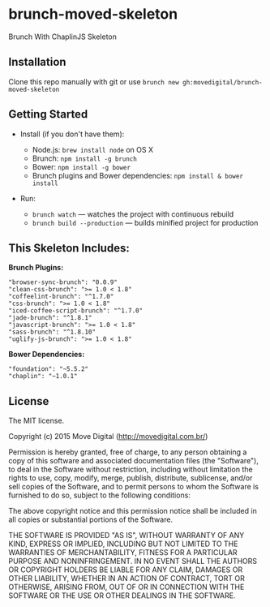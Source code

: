 # brunch-moved-skeleton

Brunch With ChaplinJS Skeleton

## Installation

Clone this repo manually with git or use ```brunch new gh:movedigital/brunch-moved-skeleton```

## Getting Started

* Install (if you don't have them):
  * Node.js: ```brew install node``` on OS X
  * Brunch: ```npm install -g brunch```
  * Bower: ```npm install -g bower```
  * Brunch plugins and Bower dependencies: ```npm install & bower install```

* Run:
  * ```brunch watch``` — watches the project with continuous rebuild
  * ```brunch build --production``` — builds minified project for production

## This Skeleton Includes:

**Brunch Plugins:**

```
"browser-sync-brunch": "0.0.9"
"clean-css-brunch": ">= 1.0 < 1.8"
"coffeelint-brunch": "^1.7.0"
"css-brunch": ">= 1.0 < 1.8"
"iced-coffee-script-brunch": "^1.7.0"
"jade-brunch": "^1.8.1"
"javascript-brunch": ">= 1.0 < 1.8"
"sass-brunch": "^1.8.10"
"uglify-js-brunch": ">= 1.0 < 1.8"
```

**Bower Dependencies:**

```
"foundation": "~5.5.2"
"chaplin": "~1.0.1"
```

## License

The MIT license.

Copyright (c) 2015 Move Digital (http://movedigital.com.br/)

Permission is hereby granted, free of charge, to any person obtaining a copy of this software and associated documentation files (the "Software"), to deal in the Software without restriction, including without limitation the rights to use, copy, modify, merge, publish, distribute, sublicense, and/or sell copies of the Software, and to permit persons to whom the Software is furnished to do so, subject to the following conditions:

The above copyright notice and this permission notice shall be included in all copies or substantial portions of the Software.

THE SOFTWARE IS PROVIDED "AS IS", WITHOUT WARRANTY OF ANY KIND, EXPRESS OR IMPLIED, INCLUDING BUT NOT LIMITED TO THE WARRANTIES OF MERCHANTABILITY, FITNESS FOR A PARTICULAR PURPOSE AND NONINFRINGEMENT. IN NO EVENT SHALL THE AUTHORS OR COPYRIGHT HOLDERS BE LIABLE FOR ANY CLAIM, DAMAGES OR OTHER LIABILITY, WHETHER IN AN ACTION OF CONTRACT, TORT OR OTHERWISE, ARISING FROM, OUT OF OR IN CONNECTION WITH THE SOFTWARE OR THE USE OR OTHER DEALINGS IN THE SOFTWARE.
